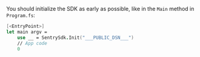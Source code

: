 You should initialize the SDK as early as possible, like in the `Main` method in `Program.fs`:

```fsharp
[<EntryPoint>]
let main argv =
    use __ = SentrySdk.Init("___PUBLIC_DSN___")
    // App code
    0
```
